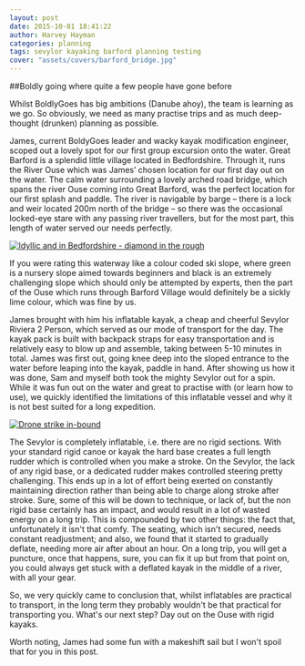 ```yaml
---
layout: post
date: 2015-10-01 18:41:22
author: Harvey Hayman
categories: planning
tags: sevylor kayaking barford planning testing
cover: "assets/covers/barford_bridge.jpg"
---
```


##Boldly going where quite a few people have gone before

Whilst BoldlyGoes has big ambitions (Danube ahoy), the team is learning as we go. So obviously, we need as many practise trips and as much deep-thought (drunken) planning as possible.

James, current BoldyGoes leader and wacky kayak modification engineer, scoped out a lovely spot for our first group excursion onto the water. Great Barford is a splendid little village located in Bedfordshire. Through it, runs the River Ouse which was James’ chosen location for our first day out on the water. The calm water surrounding a lovely arched road bridge, which spans the river Ouse coming into Great Barford, was the perfect location for our first splash and paddle. The river is navigable by barge – there is a lock and weir located 200m north of the bridge – so there was the occasional locked-eye stare with any passing river travellers, but for the most part, this length of water served our needs perfectly. 

<a href="//localhost:4000/assets/images/barford_bridge_water.jpg" data-lightbox="barford-bridge" data-title="Idyllic and in Bedfordshire - diamond in the rough">
  <img src="//localhost:4000/assets/images/barford_bridge_water.jpg" title="Idyllic and in Bedfordshire - diamond in the rough">
</a>

If you were rating this waterway like a colour coded ski slope, where green is a nursery slope aimed towards beginners and black is an extremely challenging slope which should only be attempted by experts, then the part of the Ouse which runs through Barford Village would definitely be a sickly lime colour, which was fine by us.

James brought with him his inflatable kayak, a cheap and cheerful Sevylor Riviera 2 Person, which served as our mode of transport for the day. The kayak pack is built with backpack straps for easy transportation and is relatively easy to blow up and assemble, taking between 5-10 minutes in total. James was first out, going knee deep into the sloped entrance to the water before leaping into the kayak, paddle in hand. After showing us how it was done, Sam and myself both took the mighty Sevylor out for a spin. While it was fun out on the water and great to practise with (or learn how to use), we quickly identified the limitations of this inflatable vessel and why it is not best suited for a long expedition. 

<a href="//localhost:4000/assets/images/sevylor_top.jpg" data-lightbox="sevylor-top" data-title="Drone strike in-bound">
  <img src="//localhost:4000/assets/images/sevylor_top.jpg" title="Drone strike in-bound">
</a>


The Sevylor is completely inflatable, i.e. there are no rigid sections. With your standard rigid canoe or kayak the hard base creates a full length rudder which is controlled when you make a stroke. On the Sevylor, the lack of any rigid base, or a dedicated rudder makes controlled steering pretty challenging. This ends up in a lot of effort being exerted on constantly maintaining direction rather than being able to charge along stroke after stroke. Sure, some of this will be down to technique, or lack of, but the non rigid base certainly has an impact, and would result in a lot of wasted energy on a long trip. This is compounded by two other things: the fact that, unfortunately it isn't that comfy. The seating, which isn't secured, needs constant readjustment; and also, we found that it started to gradually deflate, needing more air after about an hour. On a long trip, you will get a puncture, once that happens, sure, you can fix it up but from that point on, you could always get stuck with a deflated kayak in the middle of a river, with all your gear.

So, we very quickly came to conclusion that, whilst inflatables are practical to transport, in the long term they probably wouldn't be that practical for transporting you. What's our next step? Day out on the Ouse with rigid kayaks.

Worth noting, James had some fun with a makeshift sail but I won't spoil that for you in this post.
